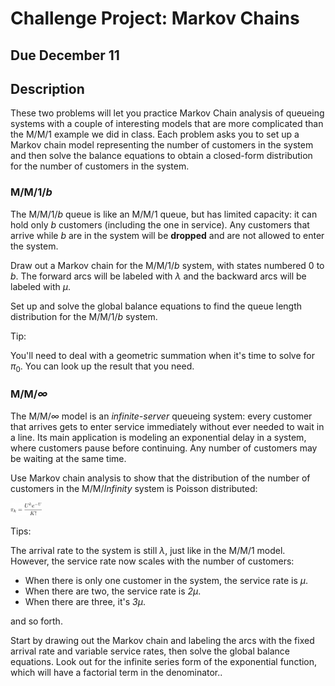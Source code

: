 # Challenge Project: Markov Chains

## Due December 11

## Description

These two problems will let you practice Markov Chain analysis of queueing systems with a couple of interesting models that are more complicated than the M/M/1 example we
did in class. Each problem asks you to set up a Markov chain model representing the number of customers in the system and then solve the balance equations to obtain a 
closed-form distribution for the number of customers in the system.


### M/M/1/*b*

The M/M/1/*b* queue is like an M/M/1 queue, but has limited capacity: it can hold only *b* customers (including the one in service). Any customers that arrive while *b* are
in the system will be **dropped** and are not allowed to enter the system.

Draw out a Markov chain for the M/M/1/*b* system, with states numbered 0 to *b*. The forward arcs will be labeled with *λ* and the backward arcs will be labeled with *μ*.

Set up and solve the global balance equations to find the queue length distribution for the M/M/1/*b* system.

Tip:

You'll need to deal with a geometric summation when it's time to solve for *π*<sub>0</sub>. You can look up the result that you need.

### M/M/*&infin;*

The M/M/*&infin;* model is an *infinite-server* queueing system: every customer that arrives gets to enter service immediately without ever needed to wait in a line. Its main application is modeling an exponential delay in a system, where customers pause before continuing. Any number of customers may be waiting at the same time.

Use Markov chain analysis to show that the distribution of the number of customers in the M/M/*Infinity* system is Poisson distributed:

<img src="poisson_dist.png" width="10%" />

Tips:

The arrival rate to the system is still *λ*, just like in the M/M/1 model. However, the service rate now scales with the number of customers:

- When there is only one customer in the system, the service rate is *μ*.
- When there are two, the service rate is *2μ*.
- When there are three, it's *3μ*.

and so forth.

Start by drawing out the Markov chain and labeling the arcs with the fixed arrival rate and variable service rates, then solve the global balance equations. 
Look out for the infinite series form of the exponential function, which will have a factorial term in the denominator..